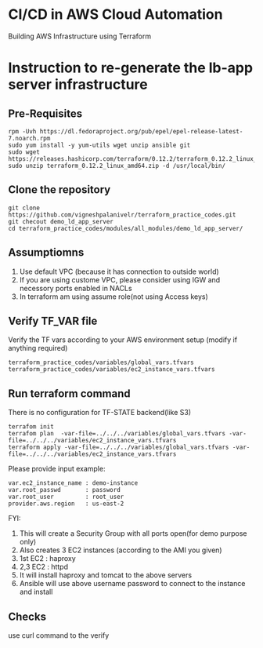 # CI/CD in AWS Cloud Automation
Building AWS Infrastructure using Terraform

# Instruction to re-generate the lb-app server infrastructure
## Pre-Requisites
```
rpm -Uvh https://dl.fedoraproject.org/pub/epel/epel-release-latest-7.noarch.rpm
sudo yum install -y yum-utils wget unzip ansible git
sudo wget https://releases.hashicorp.com/terraform/0.12.2/terraform_0.12.2_linux_amd64.zip
sudo unzip terraform_0.12.2_linux_amd64.zip -d /usr/local/bin/
```

## Clone the repository
```
git clone https://github.com/vigneshpalanivelr/terraform_practice_codes.git
git checout demo_ld_app_server
cd terraform_practice_codes/modules/all_modules/demo_ld_app_server/
```

## Assumptiomns
1) Use default VPC (because it has connection to outside world)
2) If you are using custome VPC, please consider using IGW and necessory ports enabled in NACLs
3) In terraform am using assume role(not using Access keys)

## Verify TF_VAR file
Verify the TF vars according to your AWS environment setup (modify if anything required)
```
terraform_practice_codes/variables/global_vars.tfvars
terraform_practice_codes/variables/ec2_instance_vars.tfvars
```

## Run terraform command
There is no configuration for TF-STATE backend(like S3)
```
terrafom init
terrafom plan  -var-file=../../../variables/global_vars.tfvars -var-file=../../../variables/ec2_instance_vars.tfvars
terraform apply -var-file=../../../variables/global_vars.tfvars -var-file=../../../variables/ec2_instance_vars.tfvars
```

Please provide input
example: 
```
var.ec2_instance_name : demo-instance
var.root_passwd       : password
var.root_user         : root_user
provider.aws.region   : us-east-2
```

FYI:
1) This will create a Security Group with all ports open(for demo purpose only)
2) Also creates 3 EC2 instances (according to the AMI you given)
3) 1st EC2 : haproxy
4) 2,3 EC2 : httpd
5) It will install haproxy and tomcat to the above servers
6) Ansible will use above username password to connect to the instance and install

## Checks
use curl command to the verify